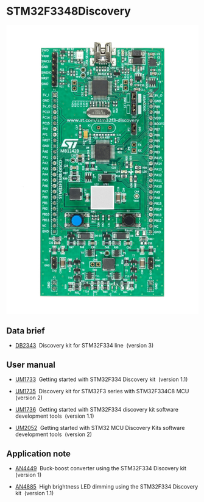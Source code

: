 # STM32F3348Discovery

![logo](stm32f3348discovery_large.jpg)


## Data brief

* [DB2343](DB2343.pdf)  Discovery kit for STM32F334 line  (version 3)

## User manual

* [UM1733](UM1733.pdf)  Getting started with STM32F334 Discovery kit  (version 1.1)

* [UM1735](UM1735.pdf)  Discovery kit for STM32F3 series with STM32F334C8 MCU  (version 2)

* [UM1736](UM1736.pdf)  Getting started with STM32F334 discovery kit software development tools  (version 1.1)

* [UM2052](UM2052.pdf)  Getting started with STM32 MCU Discovery Kits software development tools  (version 2)

## Application note

* [AN4449](AN4449.pdf)  Buck-boost converter using the STM32F334 Discovery kit  (version 1)

* [AN4885](AN4885.pdf)  High brightness LED dimming using the STM32F334 Discovery kit  (version 1.1)